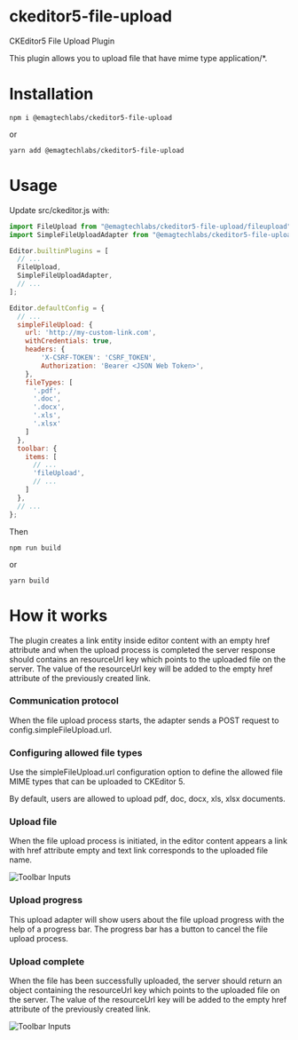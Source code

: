 # ckeditor5-file-upload
CKEditor5 File Upload Plugin

This plugin allows you to upload file that have mime type application/*.


# Installation

```
npm i @emagtechlabs/ckeditor5-file-upload
```
or
```
yarn add @emagtechlabs/ckeditor5-file-upload
```

# Usage

Update src/ckeditor.js with:
```javascript
import FileUpload from "@emagtechlabs/ckeditor5-file-upload/fileupload";
import SimpleFileUploadAdapter from "@emagtechlabs/ckeditor5-file-upload/src/simplefileuploadadapter";

Editor.builtinPlugins = [
  // ...
  FileUpload,
  SimpleFileUploadAdapter,
  // ...
];

Editor.defaultConfig = {
  // ...
  simpleFileUpload: {
    url: 'http://my-custom-link.com',
	withCredentials: true,
	headers: {
		'X-CSRF-TOKEN': 'CSRF_TOKEN',
		Authorization: 'Bearer <JSON Web Token>',
	},
    fileTypes: [
      '.pdf',
      '.doc',
      '.docx',
      '.xls',
      '.xlsx'
    ]
  },
  toolbar: {
    items: [
      // ...
      'fileUpload',
      // ...
    ]
  },
  // ...
};
```
Then
```
npm run build
```
or
```
yarn build
```
# How it works

The plugin creates a link entity inside editor content with an empty href attribute and when the upload process is completed the server response should contains an resourceUrl key which points to the uploaded file on the server. The value of the resourceUrl key will be added to the empty href attribute of the previously created link. 

### Communication protocol
When the file upload process starts, the adapter sends a POST request to config.simpleFileUpload.url.

### Configuring allowed file types
Use the simpleFileUpload.url configuration option to define the allowed file MIME types that can be uploaded to CKEditor 5.

By default, users are allowed to upload pdf, doc, docx, xls, xlsx documents.

### Upload file
When the file upload process is initiated, in the editor content appears a link with href attribute empty and text link corresponds to the  uploaded file name.

![Toolbar Inputs](https://bucket-doc-s1.s3.eu-central-1.amazonaws.com/images/print4.png)
<br/>

### Upload progress
This upload adapter will show users about the file upload progress with the help of a progress bar.
The progress bar has a button to cancel the file upload process.

### Upload complete
When the file has been successfully uploaded, the server should return an object containing the resourceUrl key which points to the uploaded file on the server. The value of the resourceUrl key will be added to the empty href attribute of the previously created link. 

![Toolbar Inputs](https://bucket-doc-s1.s3.eu-central-1.amazonaws.com/images/print3.png)
<br/>